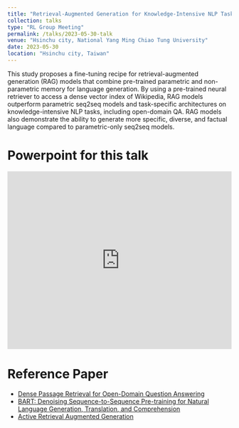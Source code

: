 ```yaml
---
title: "Retrieval-Augmented Generation for Knowledge-Intensive NLP Tasks"
collection: talks
type: "RL Group Meeting"
permalink: /talks/2023-05-30-talk
venue: "Hsinchu city, National Yang Ming Chiao Tung University"
date: 2023-05-30
location: "Hsinchu city, Taiwan"
---
```


This study proposes a fine-tuning recipe for retrieval-augmented generation (RAG) models that combine pre-trained parametric and non-parametric memory for language generation. By using a pre-trained neural retriever to access a dense vector index of Wikipedia, RAG models outperform parametric seq2seq models and task-specific architectures on knowledge-intensive NLP tasks, including open-domain QA. RAG models also demonstrate the ability to generate more specific, diverse, and factual language compared to parametric-only seq2seq models.

Powerpoint for this talk
=====
<iframe src="https://www.slideshare.net/slideshow/embed_code/key/jwuzgbrtRSga93?hostedIn=slideshare&page=upload" width="100%" height="400" frameborder="0" marginwidth="0" marginheight="0" scrolling="no"></iframe>

Reference Paper
=====
- [Dense Passage Retrieval for Open-Domain Question Answering](https://aclanthology.org/2020.emnlp-main.550)
- [BART: Denoising Sequence-to-Sequence Pre-training for Natural Language Generation, Translation, and Comprehension](https://aclanthology.org/2020.acl-main.703)
- [Active Retrieval Augmented Generation](https://arxiv.org/abs/2305.06983)